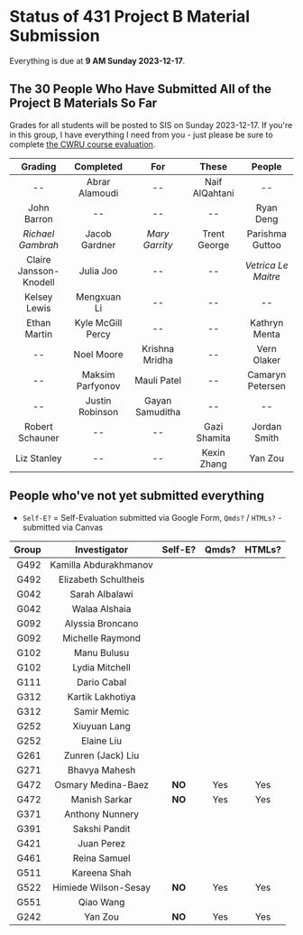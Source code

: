 # Status of 431 Project B Material Submission

Everything is due at **9 AM Sunday 2023-12-17**. 

## The 30 People Who Have Submitted All of the Project B Materials So Far

Grades for all students will be posted to SIS on Sunday 2023-12-17. If you're in this group, I have everything I need from you - just please be sure to complete [the CWRU course evaluation](https://webapps.case.edu/courseevals/).

Grading | Completed | For | These | People 
:-------------------: | :-------------------: | :-------------------: | :-------------------: | :-------------------:
-- | Abrar Alamoudi | -- | Naif AlQahtani | -- 
John Barron | -- | -- | -- | Ryan Deng
*Richael Gambrah* | Jacob Gardner | *Mary Garrity* | Trent George | Parishma Guttoo
Claire Jansson-Knodell | Julia Joo | -- | -- | *Vetrica Le Maitre*
Kelsey Lewis | Mengxuan Li | -- | -- | --
Ethan Martin | Kyle McGill Percy | -- | -- | Kathryn Menta
-- | Noel Moore | Krishna Mridha | -- | Vern Olaker
-- | Maksim Parfyonov | Mauli Patel | -- | Camaryn Petersen
-- | Justin Robinson | Gayan Samuditha | -- | --
Robert Schauner | -- | -- | Gazi Shamita | Jordan Smith
Liz Stanley | -- | -- | Kexin Zhang | Yan Zou

## People who've not yet submitted everything

- `Self-E?` = Self-Evaluation submitted via Google Form, `Qmds?` / `HTMLs?` - submitted via Canvas

Group | Investigator | Self-E? | Qmds? | HTMLs?
----: | :----------------: | :---: | :---: | :---: 
G492 | Kamilla Abdurakhmanov |
G492 | Elizabeth Schultheis | 
G042 | Sarah Albalawi |
G042 | Walaa Alshaia | 
G092 | Alyssia Broncano |
G092 | Michelle Raymond |
G102 | Manu Bulusu |
G102 | Lydia Mitchell |
G111 | Dario Cabal |
G312 | Kartik Lakhotiya |
G312 | Samir Memic |
G252 | Xiuyuan Lang |
G252 | Elaine Liu | 
G261 | Zunren (Jack) Liu |
G271 | Bhavya Mahesh |
G472 | Osmary Medina-Baez | **NO** | Yes | Yes
G472 | Manish Sarkar | **NO** | Yes | Yes
G371 | Anthony Nunnery |
G391 | Sakshi Pandit |
G421 | Juan Perez |
G461 | Reina Samuel |
G511 | Kareena Shah |
G522 | Himiede Wilson-Sesay | **NO** | Yes | Yes
G551 | Qiao Wang | 
G242 | Yan Zou | **NO** | Yes | Yes

